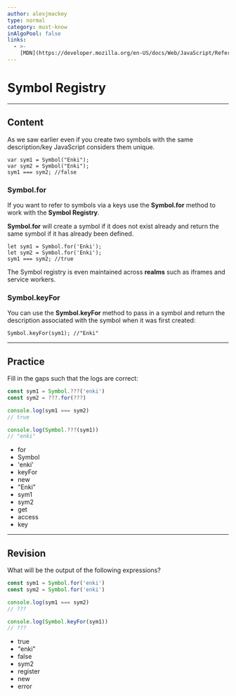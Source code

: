 ```yaml
---
author: alexjmackey
type: normal
category: must-know
inAlgoPool: false
links:
  - >-
    [MDN](https://developer.mozilla.org/en-US/docs/Web/JavaScript/Reference/Global_Objects/Symbol){website}
---
```


# Symbol Registry


---

## Content

As we saw earlier even if you create two symbols with the same description/key JavaScript considers them unique.

```plain-text
var sym1 = Symbol("Enki");
var sym2 = Symbol("Enki");
sym1 === sym2; //false
```

### Symbol.for

If you want to refer to symbols via a keys use the **Symbol.for** method to work with the **Symbol Registry**.

**Symbol.for** will create a symbol if it does not exist already and return the same symbol if it has already been defined.

```plain-text
let sym1 = Symbol.for('Enki');
let sym2 = Symbol.for('Enki');
sym1 === sym2; //true
```

The Symbol registry is even maintained across **realms** such as iframes and service workers.

### Symbol.keyFor

You can use the **Symbol.keyFor** method to pass in a symbol and return the description associated with the symbol when it was first created:

```plain-text
Symbol.keyFor(sym1); //"Enki"
```


---

## Practice

Fill in the gaps such that the logs are correct:

```javascript
const sym1 = Symbol.???('enki')
const sym2 = ???.for(???)

console.log(sym1 === sym2)
// true

console.log(Symbol.???(sym1))
// "enki"
```

- for
- Symbol
- 'enki'
- keyFor
- new
- "Enki"
- sym1
- sym2
- get
- access
- key


---

## Revision

What will be the output of the following expressions?

```javascript
const sym1 = Symbol.for('enki')
const sym2 = Symbol.for('enki')

console.log(sym1 === sym2)
// ???

console.log(Symbol.keyFor(sym1))
// ???
```

- true
- "enki"
- false
- sym2
- register
- new
- error
